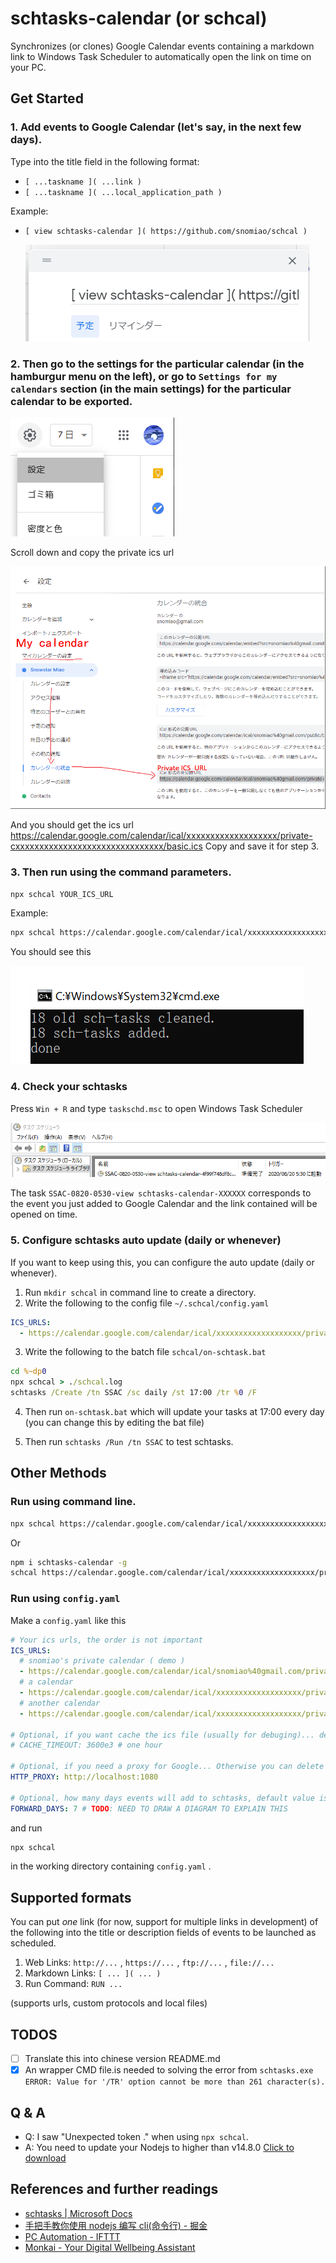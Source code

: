 # schtasks-calendar (or schcal)

Synchronizes (or clones) Google Calendar events containing a markdown link to Windows Task Scheduler to automatically open the link on time on your PC.

## Get Started

### 1. Add events to Google Calendar (let's say, in the next few days).

Type into the title field in the following format:

- `[ ...taskname ]( ...link )`
- `[ ...taskname ]( ...local_application_path )`

Example:

- `[ view schtasks-calendar ]( https://github.com/snomiao/schcal )`

  ![](images/view-schtasks-calendar.png)

### 2. Then go to the settings for the particular calendar (in the hamburgur menu on the left), or go to `Settings for my calendars` section (in the main settings) for the particular calendar to be exported.

![google-calendar-setting-button.png](images/google-calendar-setting-button.png)

Scroll down and copy the private ics url

![](images/the-private-ics-url.png)

And you should get the ics url https://calendar.google.com/calendar/ical/xxxxxxxxxxxxxxxxxxx/private-cxxxxxxxxxxxxxxxxxxxxxxxxxxxxxxx/basic.ics
Copy and save it for step 3.

### 3. Then run using the command parameters.

```sh
npx schcal YOUR_ICS_URL
```

Example:

```sh
npx schcal https://calendar.google.com/calendar/ical/xxxxxxxxxxxxxxxxxxx/private-cxxxxxxxxxxxxxxxxxxxxxxxxxxxxxxx/basic.ics
```

You should see this

![](images/npx%20schcal.png)

### 4. Check your schtasks

Press `Win + R` and type `taskschd.msc` to open Windows Task Scheduler

![](images/Windows%20Tasks%20Scheduler%20SSAC%20task.png)

The task `SSAC-0820-0530-view schtasks-calendar-XXXXXX` corresponds to the event you just added to Google Calendar and the link contained will be opened on time.

### 5. Configure schtasks auto update (daily or whenever)

If you want to keep using this, you can configure the auto update (daily or whenever).

1. Run `mkdir schcal` in command line to create a directory.
2. Write the following to the config file
   `~/.schcal/config.yaml`

```yaml
ICS_URLS:
  - https://calendar.google.com/calendar/ical/xxxxxxxxxxxxxxxxxxx/private-cxxxxxxxxxxxxxxxxxxxxxxxxxxxxxxx/basic.ics
```

3. Write the following to the batch file
   `schcal/on-schtask.bat`

```bat
cd %~dp0
npx schcal > ./schcal.log
schtasks /Create /tn SSAC /sc daily /st 17:00 /tr %0 /F
```

4. Then run `on-schtask.bat` which will update your tasks at 17:00 every day (you can change this by editing the bat file)

5. Then run `schtasks /Run /tn SSAC` to test schtasks.

## Other Methods

### Run using command line.

```sh
npx schcal https://calendar.google.com/calendar/ical/xxxxxxxxxxxxxxxxxxx/private-cxxxxxxxxxxxxxxxxxxxxxxxxxxxxxxx/basic.ics
```

Or

```sh
npm i schtasks-calendar -g
schcal https://calendar.google.com/calendar/ical/xxxxxxxxxxxxxxxxxxx/private-cxxxxxxxxxxxxxxxxxxxxxxxxxxxxxxx/basic.ics
```

### Run using `config.yaml`

Make a `config.yaml` like this

```yaml
# Your ics urls, the order is not important
ICS_URLS:
  # snomiao's private calendar ( demo )
  - https://calendar.google.com/calendar/ical/snomiao%40gmail.com/private-d772b2790a1a73de26afb64188c5ca0a/basic.ics
  # a calendar
  - https://calendar.google.com/calendar/ical/xxxxxxxxxxxxxxxxxxx/private-cxxxxxxxxxxxxxxxxxxxxxxxxxxxxxxx/basic.ics
  # another calendar
  - https://calendar.google.com/calendar/ical/xxxxxxxxxxxxxxxxxxx/private-cxxxxxxxxxxxxxxxxxxxxxxxxxxxxxxx/basic.ics

# Optional, if you want cache the ics file (usually for debuging)... default value is 0 (no cache and never save a cache file)
# CACHE_TIMEOUT: 3600e3 # one hour

# Optional, if you need a proxy for Google... Otherwise you can delete this line. Default value is empty.
HTTP_PROXY: http://localhost:1080

# Optional, how many days events will add to schtasks, default value is 7 (then this program will )
FORWARD_DAYS: 7 # TODO: NEED TO DRAW A DIAGRAM TO EXPLAIN THIS
```

and run

```sh
npx schcal
```

in the working directory containing `config.yaml` .

## Supported formats

You can put _one_ link (for now, support for multiple links in development) of the following into the title or description fields of events to be launched as scheduled.

1. Web Links: `http://...` , `https://...` , `ftp://...` , `file://...`
2. Markdown Links: `[ ... ]( ... )`
3. Run Command: `RUN ...`

(supports urls, custom protocols and local files)

## TODOS

- [ ] Translate this into chinese version README.md
- [x] An wrapper CMD file.is needed to solving the error from `schtasks.exe` `ERROR: Value for '/TR' option cannot be more than 261 character(s).`

## Q & A

- Q: I saw "Unexpected token ." when using `npx schcal`.
- A: You need to update your Nodejs to higher than v14.8.0 [Click to download](https://nodejs.org/en/download/)

## References and further readings

- [schtasks | Microsoft Docs](https://docs.microsoft.com/en-us/windows-server/administration/windows-commands/schtasks)
- [手把手教你使用 nodejs 编写 cli(命令行) - 掘金](https://juejin.im/post/6844903702453551111)
- [PC Automation - IFTTT](https://ifttt.com/applets/190903p-pc-automation)
- [Monkai - Your Digital Wellbeing Assistant](https://monkai.io/)

